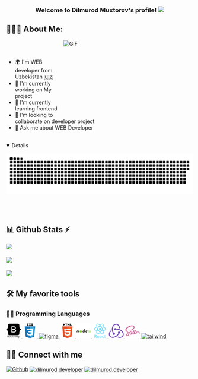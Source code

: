 <h3 align="center">
    Welcome to  Dilmurod Muxtorov's profile!
    <img src="https://media.giphy.com/media/hvRJCLFzcasrR4ia7z/giphy.gif" width="28">
</h3>

## 👨🏻‍💻 About Me:

<img align="right" alt="GIF" src="https://raw.githubusercontent.com/abhisheknaiidu/abhisheknaiidu/master/code.gif" width="350" height="200" />

<br/>
<br/>

- 🌍 I'm WEB developer from Uzbekistan 🇺🇿
- 🔭 I'm currently working on My project
- 🌱 I'm currently learning frontend 
- 👯 I'm looking to collaborate on developer project
- 💬 Ask me about WEB Developer

<br/>

<details open="">
  <p align="center">
   <a href="https://github.com/DilmurodMuxtorov/DilmurodMuxtorov">
       <img alt="Snake animation" src="https://github.com/mikyll/mikyll/blob/output/github-contribution-grid-snake.svg"/></a>
  </p>
    
 <br/>
    <br/>
    
## 📊 Github Stats ⚡

![](https://github-readme-stats.vercel.app/api?username=DilmurodMuxtorov&show_icons=true&theme=tokyonight&border=61dafb&hide_border=true)<br/><br/>
![](https://github-readme-streak-stats.herokuapp.com/?user=DilmurodMuxtorov&theme=tokyonight&hide_border=true)<br/><br/>
![](https://github-readme-stats.vercel.app/api/top-langs/?username=DilmurodMuxtorov&theme=tokyonight&hide_border=true&include_all_commits=false&count_private=true&layout=compact)
    
    
## 🛠️ My favorite tools

### 👨‍💻 Programming Languages
 

<p align="left"> <a href="https://getbootstrap.com" target="_blank" rel="noreferrer"> <img src="https://raw.githubusercontent.com/devicons/devicon/master/icons/bootstrap/bootstrap-plain-wordmark.svg" alt="bootstrap" width="40" height="40"/> </a> <a href="https://www.w3schools.com/css/" target="_blank" rel="noreferrer"> <img src="https://raw.githubusercontent.com/devicons/devicon/master/icons/css3/css3-original-wordmark.svg" alt="css3" width="40" height="40"/> </a> <a href="https://www.figma.com/" target="_blank" rel="noreferrer"> <img src="https://www.vectorlogo.zone/logos/figma/figma-icon.svg" alt="figma" width="40" height="40"/> </a> <a href="https://www.w3.org/html/" target="_blank" rel="noreferrer"> <img src="https://raw.githubusercontent.com/devicons/devicon/master/icons/html5/html5-original-wordmark.svg" alt="html5" width="40" height="40"/> </a> <a href="https://nodejs.org" target="_blank" rel="noreferrer"> <img src="https://raw.githubusercontent.com/devicons/devicon/master/icons/nodejs/nodejs-original-wordmark.svg" alt="nodejs" width="40" height="40"/> </a> <a href="https://reactjs.org/" target="_blank" rel="noreferrer"> <img src="https://raw.githubusercontent.com/devicons/devicon/master/icons/react/react-original-wordmark.svg" alt="react" width="40" height="40"/> </a> <a href="https://redux.js.org" target="_blank" rel="noreferrer"> <img src="https://raw.githubusercontent.com/devicons/devicon/master/icons/redux/redux-original.svg" alt="redux" width="40" height="40"/> </a> <a href="https://sass-lang.com" target="_blank" rel="noreferrer"> <img src="https://raw.githubusercontent.com/devicons/devicon/master/icons/sass/sass-original.svg" alt="sass" width="40" height="40"/> </a> <a href="https://tailwindcss.com/" target="_blank" rel="noreferrer"> <img src="https://www.vectorlogo.zone/logos/tailwindcss/tailwindcss-icon.svg" alt="tailwind" width="40" height="40"/> </a> </p>



## 🙋‍♂️ Connect with me

<p>
    <a href="https://github.com/DilmurodMuxtorov">
        <img alt="Github"
             src="https://img.shields.io/badge/GitHub-100000?style=flat&logo=github&logoColor=white"></a>
    <a href="https://fb.com/dilmurod.developer" target="blank"><img align="center" src="https://raw.githubusercontent.com/rahuldkjain/github-profile-readme-generator/master/src/images/icons/Social/facebook.svg" alt="dilmurod.developer" height="30" width="40" /></a>
    <a href="https://instagram.com/dilmurod.developer" target="blank"><img align="center" src="https://raw.githubusercontent.com/rahuldkjain/github-profile-readme-generator/master/src/images/icons/Social/instagram.svg" alt="dilmurod.developer" height="30" width="40" /></a>
</p>
 
